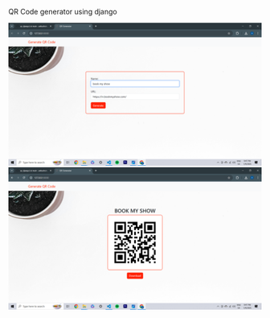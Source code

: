 QR Code generator using django

![Project Screenshot](screenshots/Screenshot1.png)
![Project Screenshot](screenshots/Screenshot2.png)
